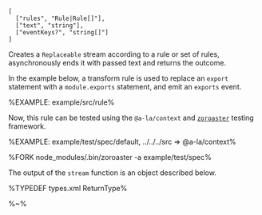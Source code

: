 ```## async stream => ReturnType
[
  ["rules", "Rule|Rule[]"],
  ["text", "string"],
  ["eventKeys?", "string[]"]
]
```

Creates a `Replaceable` stream according to a rule or set of rules, asynchronously ends it with passed text and returns the outcome.

In the example below, a transform rule is used to replace an `export` statement with a `module.exports` statement, and emit an `exports` event.

%EXAMPLE: example/src/rule%

Now, this rule can be tested using the `@a-la/context` and [`zoroaster`](https://github.com/artdecocode/zoroaster) testing framework.

%EXAMPLE: example/test/spec/default, ../../../src => @a-la/context%

%FORK node_modules/.bin/zoroaster -a example/test/spec%

The output of the `stream` function is an object described below.

%TYPEDEF types.xml ReturnType%

%~%